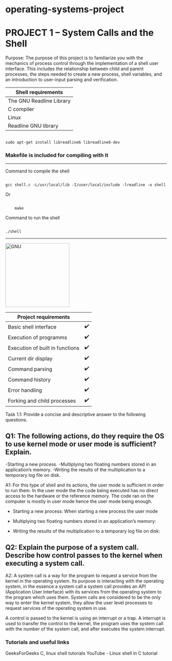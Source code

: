 # operating-systems-project

# PROJECT 1 – System Calls and the Shell

Purpose: The purpose of this project is to familiarize you with the mechanics of process control through the implementation of a shell user interface. This includes the relationship between child and parent processes, the steps needed to create a new process, shell variables, and an introduction to user-input parsing and verification.

| Shell requirements       |
| ------------------------ |
| The GNU Readline Library |
| C compiler               |
| Linux                    |
| Readline GNU library     |

<code>
sudo apt-get install libreadline6 libreadline6-dev
</code>

<h3>Makefile is included for compiling with it</h3>

---

Command to compile the shell

<code>
gcc shell.c -L/usr/local/lib -I/user/local/include -lreadline -o shell
</code>

Or

<code>
	make
</code>

Command to run the shell

<code>
./shell
</code>

---

<img src="https://upload.wikimedia.org/wikipedia/commons/8/83/The_GNU_logo.png" alt="GNU" width="200" height="200"/>

| Project requirements            |     |
| ------------------------------- | --- |
| Basic shell interface           | ✔️  |
| Execution of programms          | ✔️  |
| Execution of built in functions | ✔️  |
| Current dir display             | ✔️  |
| Command parsing                 | ✔️  |
| Command history                 | ✔️  |
| Error handling                  | ✔️  |
| Forking and child processes     | ✔️  |

Task 1.1: Provide a concise and descriptive answer to the following questions.

<h2>Q1: The following actions, do they require the OS to use kernel mode or user mode is sufficient? Explain.</h2>

-Starting a new process.
-Multiplying two floating numbers stored in an application’s memory.
-Writing the results of the multiplication to a temporary log file on disk.

A1: For this type of shell and its actions, the user mode is sufficient in order to run them. In the user mode the the code being executed has no direct access to the hardware or the reference memory.
The code ran on the computer is mostly in user mode hence the user mode being enough.

- Starting a new process:
  When starting a new process the user mode

- Multiplying two floating numbers stored in an application’s memory:

- Writing the results of the multiplication to a temporary log file on disk:

<h2>Q2: Explain the purpose of a system call. Describe how control passes to the kernel when executing a system call.</h2>

A2: A system call is a way for the program to request a service from the kernel in the operating system. Its purpose is interacting with the operating system, in the essence a system call a system call provides an API (Application User Interface) with its services from the operating system to the program which uses them.
System calls are considered to be the only way to enter the kernel system, they allow the user level processes to request services of the operating system in use.

A control is passed to the kernel is using an interrupt or a trap. A interrupt is used to transfer the control to the kernel, the program uses the system call with the number of the system call, and after executes the system interrupt.

<h3>Tutorials and useful links</h3>

GeeksForGeeks C, linux shell tutorials
YouTube - Linux shell in C tutorial

